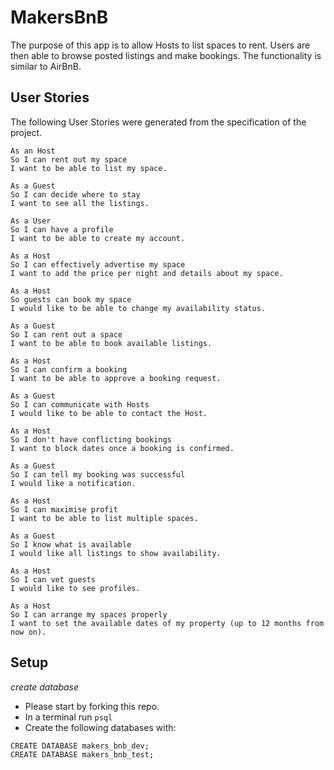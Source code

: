 # MakersBnB

The purpose of this app is to allow Hosts to list spaces to rent. Users are then able to browse posted listings and make bookings. The functionality is similar to AirBnB.

## User Stories

The following User Stories were generated from the specification of the project.
```
As an Host
So I can rent out my space
I want to be able to list my space.

As a Guest
So I can decide where to stay
I want to see all the listings.

As a User
So I can have a profile
I want to be able to create my account.

As a Host
So I can effectively advertise my space
I want to add the price per night and details about my space.

As a Host
So guests can book my space
I would like to be able to change my availability status.

As a Guest
So I can rent out a space
I want to be able to book available listings.

As a Host
So I can confirm a booking
I want to be able to approve a booking request.

As a Guest
So I can communicate with Hosts
I would like to be able to contact the Host.

As a Host
So I don't have conflicting bookings
I want to block dates once a booking is confirmed.

As a Guest
So I can tell my booking was successful
I would like a notification.

As a Host
So I can maximise profit
I want to be able to list multiple spaces.

As a Guest
So I know what is available
I would like all listings to show availability.

As a Host
So I can vet guests
I would like to see profiles.

As a Host
So I can arrange my spaces properly
I want to set the available dates of my property (up to 12 months from now on).
```
## Setup

*create database*
- Please start by forking this repo.
- In a terminal run `psql`
- Create the following databases with:
```
CREATE DATABASE makers_bnb_dev;
CREATE DATABASE makers_bnb_test;
```
<!-- - `rackup`
- Using a web browser visit the relevant localhost -->
